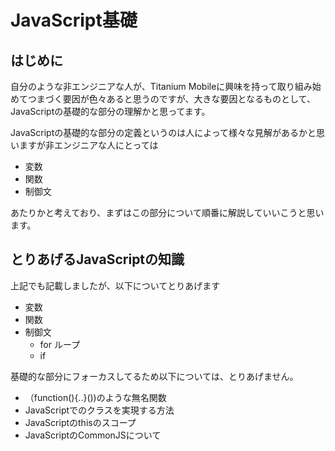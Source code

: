 # JavaScript基礎

## はじめに

自分のような非エンジニアな人が、Titanium Mobileに興味を持って取り組み始めてつまづく要因が色々あると思うのですが、大きな要因となるものとして、JavaScriptの基礎的な部分の理解かと思ってます。

JavaScriptの基礎的な部分の定義というのは人によって様々な見解があるかと思いますが非エンジニアな人にとっては

- 変数
- 関数
- 制御文

あたりかと考えており、まずはこの部分について順番に解説していいこうと思います。


## とりあげるJavaScriptの知識

上記でも記載しましたが、以下についてとりあげます

- 変数
- 関数
- 制御文
    - for ループ
    - if

基礎的な部分にフォーカスしてるため以下については、とりあげません。

- （function(){..}())のような無名関数
- JavaScriptでのクラスを実現する方法
- JavaScriptのthisのスコープ
- JavaScriptのCommonJSについて
